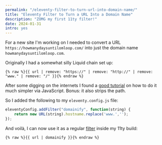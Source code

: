 ```yaml
---
permalink: "/eleventy-filter-to-turn-url-into-domain-name/"
title: "Eleventy Filter to Turn a URL Into a Domain Name"
description: "ZOMG my first 11ty filter!"
date: 2024-01-31
intro: yes
---
```

For a new site I'm working on I needed to convert a URL `https://howmanydaysuntilomloop.com/` into just the domain name `howmanydaysuntilomloop.com`.

Originally I had a somewhat silly Liquid chain set up:

```liquid
{% raw %}{{ url | remove: "https://" | remove: "http://" | remove: "www." | remove: "/" }}{% endraw %}
```

After some digging on the internets I found a [good tutorial](https://w3collective.com/get-domain-name-url-javascript/) on how to do it much simpler via JavaScript. Bonus: it also strips the path. 

So I added the following to my `eleventy.config.js` file:

```js
eleventyConfig.addFilter("domainify", function(string) {
	return new URL(string).hostname.replace('www.','');
});
```

And voilà, I can now use it as a regular [filter](https://www.11ty.dev/docs/filters/) inside my 11ty build: 

```liquid
{% raw %}{{ url | domainify }}{% endraw %}
```
